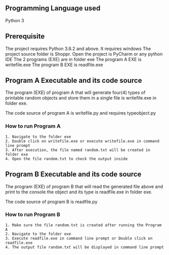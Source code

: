 ## Programming Language used
Python 3
## Prerequisite
The project requires Python 3.6.2 and above.
It requires windows
The project source folder is Shoppr.
Open the project is PyCharm or any python IDE
The 2 programs (EXE) are in folder exe
The program A EXE is writefile.exe
The program B EXE is readfile.exe

## Program A Executable and its code source
The program (EXE) of program A that will generate four(4) types of printable random
objects and store them in a single file is writefile.exe in folder exe.

The code source of program A is writefile.py and requires typeobject.py

### How to run Program A
    1. Navigate to the folder exe
    2. Double click on writefile.exe or execute writefile.exe in command line prompt
    3. After execution, the file named random.txt will be created in folder exe
    4. Open the file random.txt to check the output inside

## Program B Executable and its code source
The program (EXE) of program B that will read the generated file above and print to
the console the object and its type is readfile.exe in folder exe.

The code source of program B is readfile.py

### How to run Program B
    1. Make sure the file random.txt is created after running the Program A
    2. Navigate to the folder exe
    3. Execute readfile.exe in command line prompt or Double click on readfile.exe
    4. The output file random.txt will be displayed in command line prompt